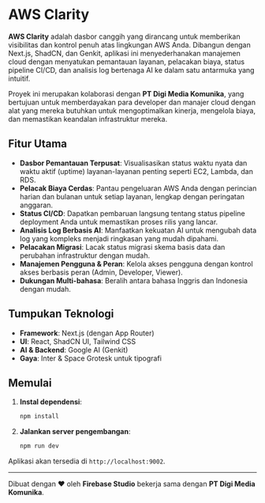
# AWS Clarity

**AWS Clarity** adalah dasbor canggih yang dirancang untuk memberikan visibilitas dan kontrol penuh atas lingkungan AWS Anda. Dibangun dengan Next.js, ShadCN, dan Genkit, aplikasi ini menyederhanakan manajemen cloud dengan menyatukan pemantauan layanan, pelacakan biaya, status pipeline CI/CD, dan analisis log bertenaga AI ke dalam satu antarmuka yang intuitif.

Proyek ini merupakan kolaborasi dengan **PT Digi Media Komunika**, yang bertujuan untuk memberdayakan para developer dan manajer cloud dengan alat yang mereka butuhkan untuk mengoptimalkan kinerja, mengelola biaya, dan memastikan keandalan infrastruktur mereka.

## Fitur Utama

- **Dasbor Pemantauan Terpusat**: Visualisasikan status waktu nyata dan waktu aktif (uptime) layanan-layanan penting seperti EC2, Lambda, dan RDS.
- **Pelacak Biaya Cerdas**: Pantau pengeluaran AWS Anda dengan perincian harian dan bulanan untuk setiap layanan, lengkap dengan peringatan anggaran.
- **Status CI/CD**: Dapatkan pembaruan langsung tentang status pipeline deployment Anda untuk memastikan proses rilis yang lancar.
- **Analisis Log Berbasis AI**: Manfaatkan kekuatan AI untuk mengubah data log yang kompleks menjadi ringkasan yang mudah dipahami.
- **Pelacakan Migrasi**: Lacak status migrasi skema basis data dan perubahan infrastruktur dengan mudah.
- **Manajemen Pengguna & Peran**: Kelola akses pengguna dengan kontrol akses berbasis peran (Admin, Developer, Viewer).
- **Dukungan Multi-bahasa**: Beralih antara bahasa Inggris dan Indonesia dengan mudah.

## Tumpukan Teknologi

- **Framework**: Next.js (dengan App Router)
- **UI**: React, ShadCN UI, Tailwind CSS
- **AI & Backend**: Google AI (Genkit)
- **Gaya**: Inter & Space Grotesk untuk tipografi

## Memulai

1.  **Instal dependensi**:
    ```bash
    npm install
    ```
2.  **Jalankan server pengembangan**:
    ```bash
    npm run dev
    ```

Aplikasi akan tersedia di `http://localhost:9002`.

---

Dibuat dengan ❤️ oleh **Firebase Studio** bekerja sama dengan **PT Digi Media Komunika**.
